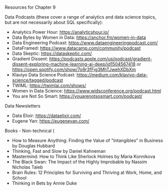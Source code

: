 Resources for Chapter 9

Data Podcasts (these cover a range of analytics and data science topics, but are not necessarily about SQL specifically):
* Analytics Power Hour: https://analyticshour.io/
* Data Bytes by Women in Data: https://anchor.fm/women-in-data
* Data Engineering Podcast: https://www.dataengineeringpodcast.com/
* DataFramed: https://www.datacamp.com/community/podcast
* Data Skeptic: https://dataskeptic.com/
* Gradient Dissent: https://podcasts.apple.com/us/podcast/gradient-dissent-exploring-machine-learning-ai-deep/id1504567418 or https://open.spotify.com/show/7o9r3fFig3MhTJwehXDbXm 
* Klaviyo Data Science Podcast: https://medium.com/klaviyo-data-science/tagged/podcast
* TWIML: https://twimlai.com/shows/
* Women in Data Science: https://www.widsconference.org/podcast.html
* You are Not So Smart: https://youarenotsosmart.com/podcast/

Data Newsletters
* Data Elixir: https://dataelixir.com/
* Eugene Yan: https://eugeneyan.com/

Books - Non-technical (
* How to Measure Anything: Finding the Value of "Intangibles" in Business by Douglas Hubbard
* Thinking, Fast and Slow by Daniel Kahneman
* Mastermind: How to Think Like Sherlock Holmes by Maria Konnikova
* The Black Swan: The Impact of the Highly Improbable by Nassim Nicholas Taleb
* Brain Rules: 12 Principles for Surviving and Thriving at Work, Home, and School
* Thinking in Bets by Annie Duke
